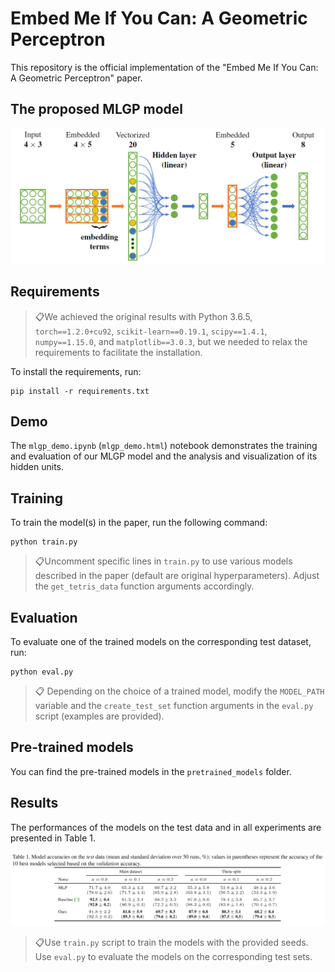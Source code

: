 # Embed Me If You Can: A Geometric Perceptron

This repository is the official implementation of the "Embed Me If You Can: A Geometric Perceptron" paper.



## The proposed MLGP model
 ![Multilayer Geometric Perceptron](misc/mlgp.png)
 


## Requirements
> 📋We achieved the original results with Python 3.6.5, ```torch==1.2.0+cu92```, ```scikit-learn==0.19.1```, ```scipy==1.4.1```, ```numpy==1.15.0```, and ```matplotlib==3.0.3```, but we needed to relax the requirements to facilitate the installation.

To install the requirements, run:

```setup
pip install -r requirements.txt
```


## Demo

The ```mlgp_demo.ipynb``` (```mlgp_demo.html```) notebook demonstrates the training and evaluation of our MLGP model and the analysis and visualization of its hidden units.


## Training

To train the model(s) in the paper, run the following command:

```
python train.py 
```

> 📋Uncomment specific lines in ```train.py``` to use various models described in the paper (default are original hyperparameters). Adjust the ```get_tetris_data```  function arguments accordingly.



## Evaluation

To evaluate one of the trained models on the corresponding test dataset, run:


```
python eval.py
```

> 📋 Depending on the choice of a trained model, modify the ```MODEL_PATH``` variable and the ```create_test_set``` function arguments in the ```eval.py``` script (examples are provided).



## Pre-trained models

You can find the pre-trained models in the ```pretrained_models``` folder.



## Results


The performances of the models on the test data and in all experiments are presented in Table 1.


![Test Accuracies](misc/table_of_results.png)


> 📋Use ```train.py``` script to train the models with the provided seeds. Use ```eval.py``` to evaluate the models on the corresponding test sets. 



